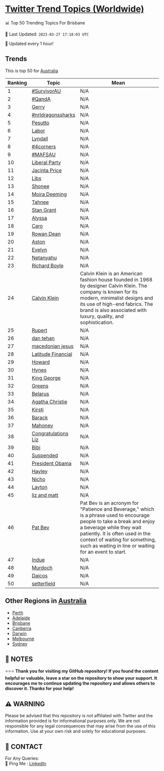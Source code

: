 [Twitter Trend Topics (Worldwide)](https://github.com/ErcinDedeoglu/Twitter-Trend-Topics)
==========


📊 Top 50 Trending Topics For Brisbane

📆 Last Updated: `2023-03-27 17:18:03 UTC`

🔧 Updated every 1 hour!


## Trends

This is top 50 for [Australia](</Australia>)

| Ranking | Topic | Mean |
| ------- | ------------ | ------------ |
| 1 | [#SurvivorAU](http://twitter.com/search?q=%23SurvivorAU) | N/A |
| 2 | [#QandA](http://twitter.com/search?q=%23QandA) | N/A |
| 3 | [Gerry](http://twitter.com/search?q=Gerry) | N/A |
| 4 | [#nrldragonssharks](http://twitter.com/search?q=%23nrldragonssharks) | N/A |
| 5 | [Pesutto](http://twitter.com/search?q=Pesutto) | N/A |
| 6 | [Labor](http://twitter.com/search?q=Labor) | N/A |
| 7 | [Lyndall](http://twitter.com/search?q=Lyndall) | N/A |
| 8 | [#4corners](http://twitter.com/search?q=%234corners) | N/A |
| 9 | [#MAFSAU](http://twitter.com/search?q=%23MAFSAU) | N/A |
| 10 | [Liberal Party](http://twitter.com/search?q=Liberal+Party) | N/A |
| 11 | [Jacinta Price](http://twitter.com/search?q=Jacinta+Price) | N/A |
| 12 | [Libs](http://twitter.com/search?q=Libs) | N/A |
| 13 | [Shonee](http://twitter.com/search?q=Shonee) | N/A |
| 14 | [Moira Deeming](http://twitter.com/search?q=Moira+Deeming) | N/A |
| 15 | [Tahnee](http://twitter.com/search?q=Tahnee) | N/A |
| 16 | [Stan Grant](http://twitter.com/search?q=Stan+Grant) | N/A |
| 17 | [Alyssa](http://twitter.com/search?q=Alyssa) | N/A |
| 18 | [Caro](http://twitter.com/search?q=Caro) | N/A |
| 19 | [Rowan Dean](http://twitter.com/search?q=Rowan+Dean) | N/A |
| 20 | [Aston](http://twitter.com/search?q=Aston) | N/A |
| 21 | [Evelyn](http://twitter.com/search?q=Evelyn) | N/A |
| 22 | [Netanyahu](http://twitter.com/search?q=Netanyahu) | N/A |
| 23 | [Richard Boyle](http://twitter.com/search?q=Richard+Boyle) | N/A |
| 24 | [Calvin Klein](http://twitter.com/search?q=Calvin+Klein) | Calvin Klein is an American fashion house founded in 1968 by designer Calvin Klein. The company is known for its modern, minimalist designs and its use of high-end fabrics. The brand is also associated with luxury, quality, and sophistication. |
| 25 | [Rupert](http://twitter.com/search?q=Rupert) | N/A |
| 26 | [dan tehan](http://twitter.com/search?q=dan+tehan) | N/A |
| 27 | [macedonian jesus](http://twitter.com/search?q=macedonian+jesus) | N/A |
| 28 | [Latitude Financial](http://twitter.com/search?q=Latitude+Financial) | N/A |
| 29 | [Howard](http://twitter.com/search?q=Howard) | N/A |
| 30 | [Hynes](http://twitter.com/search?q=Hynes) | N/A |
| 31 | [King George](http://twitter.com/search?q=King+George) | N/A |
| 32 | [Greens](http://twitter.com/search?q=Greens) | N/A |
| 33 | [Belarus](http://twitter.com/search?q=Belarus) | N/A |
| 34 | [Agatha Christie](http://twitter.com/search?q=Agatha+Christie) | N/A |
| 35 | [Kirsti](http://twitter.com/search?q=Kirsti) | N/A |
| 36 | [Barack](http://twitter.com/search?q=Barack) | N/A |
| 37 | [Mahoney](http://twitter.com/search?q=Mahoney) | N/A |
| 38 | [Congratulations Liz](http://twitter.com/search?q=Congratulations+Liz) | N/A |
| 39 | [Bibi](http://twitter.com/search?q=Bibi) | N/A |
| 40 | [Suspended](http://twitter.com/search?q=Suspended) | N/A |
| 41 | [President Obama](http://twitter.com/search?q=President+Obama) | N/A |
| 42 | [Hayley](http://twitter.com/search?q=Hayley) | N/A |
| 43 | [Nicho](http://twitter.com/search?q=Nicho) | N/A |
| 44 | [Layton](http://twitter.com/search?q=Layton) | N/A |
| 45 | [liz and matt](http://twitter.com/search?q=liz+and+matt) | N/A |
| 46 | [Pat Bev](http://twitter.com/search?q=Pat+Bev) | Pat Bev is an acronym for "Patience and Beverage," which is a phrase used to encourage people to take a break and enjoy a beverage while they wait patiently. It is often used in the context of waiting for something, such as waiting in line or waiting for an event to start. |
| 47 | [Indue](http://twitter.com/search?q=Indue) | N/A |
| 48 | [Murdoch](http://twitter.com/search?q=Murdoch) | N/A |
| 49 | [Daicos](http://twitter.com/search?q=Daicos) | N/A |
| 50 | [setterfield](http://twitter.com/search?q=setterfield) | N/A |



## Other Regions in [Australia](</Australia>)

* [Perth](</Australia/Perth.md>)
* [Adelaide](</Australia/Adelaide.md>)
* [Brisbane](</Australia/Brisbane.md>)
* [Canberra](</Australia/Canberra.md>)
* [Darwin](</Australia/Darwin.md>)
* [Melbourne](</Australia/Melbourne.md>)
* [Sydney](</Australia/Sydney.md>)



## 📝 NOTES

⭐⭐⭐ **Thank you for visiting my GitHub repository! If you found the content helpful or valuable, leave a star on the repository to show your support. It encourages me to continue updating the repository and allows others to discover it. Thanks for your help!**


## ⚠️ WARNING

Please be advised that this repository is not affiliated with Twitter and the information provided is for informational purposes only. We are not responsible for any legal consequences that may arise from the use of this information. Use at your own risk and solely for educational purposes.


## 📨 CONTACT

 For Any Queries:  
            🏓 Ping Me : [LinkedIn](https://www.linkedin.com/in/ercindedeoglu/)
